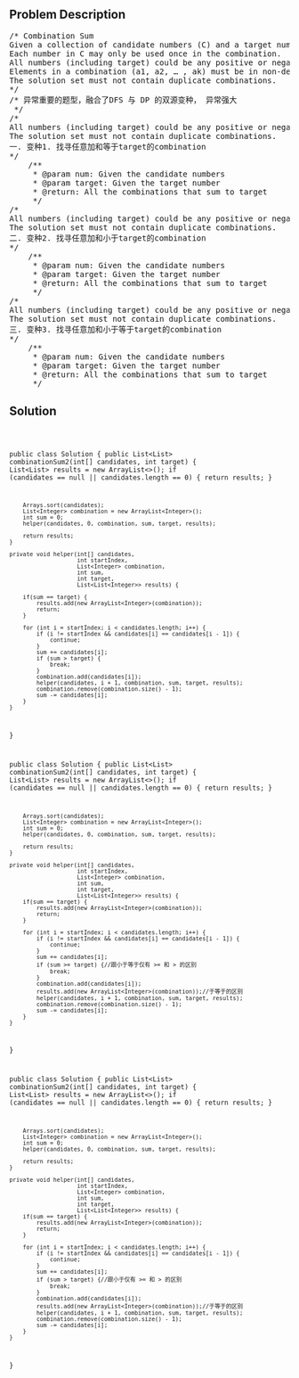 <!--
<style>
  body { font-family: Arial, sans-serif; }
  .container { max-width: 100%; margin: 0 auto; padding: 10px; }
  .comment-block { background-color: #f9f9f9; padding: 10px; border-left: 5px solid #ccc; width: 200px; margin: 20px auto; overflow-wrap: break-word; white-space: pre-wrap; }
  .code-block { background-color: #f4f4f4; padding: 10px; border: 1px solid #ddd; width: 50%; margin: 20px auto; overflow-wrap: break-word; white-space: pre-wrap; }
</style>
-->

<div class='container'>
<h2>Problem Description</h2>
<div class='comment-block'>
<pre>
/* Combination Sum
Given a collection of candidate numbers (C) and a target number (T), 
Each number in C may only be used once in the combination.
All numbers (including target) could be any positive or negative integers.
Elements in a combination (a1, a2, … , ak) must be in non-descending order. (ie, a1 ≤ a2 ≤ … ≤ ak).
The solution set must not contain duplicate combinations.
*/
/* 异常重要的题型，融合了DFS 与 DP 的双源变种， 异常强大
 */
/* 
All numbers (including target) could be any positive or negative integers.
The solution set must not contain duplicate combinations.
一. 变种1. 找寻任意加和等于target的combination
*/
    /**
     * @param num: Given the candidate numbers
     * @param target: Given the target number
     * @return: All the combinations that sum to target
     */
/* 
All numbers (including target) could be any positive or negative integers.
The solution set must not contain duplicate combinations.
二. 变种2. 找寻任意加和小于target的combination
*/
    /**
     * @param num: Given the candidate numbers
     * @param target: Given the target number
     * @return: All the combinations that sum to target
     */
/* 
All numbers (including target) could be any positive or negative integers.
The solution set must not contain duplicate combinations.
三. 变种3. 找寻任意加和小于等于target的combination
*/
    /**
     * @param num: Given the candidate numbers
     * @param target: Given the target number
     * @return: All the combinations that sum to target
     */
</pre>
</div>

<h2>Solution</h2>
<div class='code-block'>
<pre><code class='language-java'>




public class Solution {
    public List<List<Integer>> combinationSum2(int[] candidates,
            int target) {
        List<List<Integer>> results = new ArrayList<>();
        if (candidates == null || candidates.length == 0) {
            return results;
        }

        Arrays.sort(candidates);
        List<Integer> combination = new ArrayList<Integer>();
        int sum = 0;
        helper(candidates, 0, combination, sum, target, results);

        return results;
    }

    private void helper(int[] candidates,
                        int startIndex,
                        List<Integer> combination,
                        int sum,
                        int target,
                        List<List<Integer>> results) {

        if(sum == target) {
            results.add(new ArrayList<Integer>(combination));
            return;            
        }
        
        for (int i = startIndex; i < candidates.length; i++) {
            if (i != startIndex && candidates[i] == candidates[i - 1]) {
                continue;
            }
            sum += candidates[i];
            if (sum > target) {
                break;
            }
            combination.add(candidates[i]);
            helper(candidates, i + 1, combination, sum, target, results);
            combination.remove(combination.size() - 1);
            sum -= candidates[i];
        }
    }
}














public class Solution {
    public List<List<Integer>> combinationSum2(int[] candidates,
            int target) {
        List<List<Integer>> results = new ArrayList<>();
        if (candidates == null || candidates.length == 0) {
            return results;
        }

        Arrays.sort(candidates);
        List<Integer> combination = new ArrayList<Integer>();
        int sum = 0;
        helper(candidates, 0, combination, sum, target, results);

        return results;
    }

    private void helper(int[] candidates,
                        int startIndex,
                        List<Integer> combination,
                        int sum,
                        int target,
                        List<List<Integer>> results) {
        if(sum == target) {
            results.add(new ArrayList<Integer>(combination));
            return;            
        }
        
        for (int i = startIndex; i < candidates.length; i++) {
            if (i != startIndex && candidates[i] == candidates[i - 1]) {
                continue;
            }
            sum += candidates[i];
            if (sum >= target) {//跟小于等于仅有 >= 和 > 的区别
                break;
            }
            combination.add(candidates[i]);
            results.add(new ArrayList<Integer>(combination));//于等于的区别
            helper(candidates, i + 1, combination, sum, target, results);
            combination.remove(combination.size() - 1);
            sum -= candidates[i];
        }
    }
}

















public class Solution {
    public List<List<Integer>> combinationSum2(int[] candidates,
            int target) {
        List<List<Integer>> results = new ArrayList<>();
        if (candidates == null || candidates.length == 0) {
            return results;
        }

        Arrays.sort(candidates);
        List<Integer> combination = new ArrayList<Integer>();
        int sum = 0;
        helper(candidates, 0, combination, sum, target, results);

        return results;
    }

    private void helper(int[] candidates,
                        int startIndex,
                        List<Integer> combination,
                        int sum,
                        int target,
                        List<List<Integer>> results) {
        if(sum == target) {
            results.add(new ArrayList<Integer>(combination));
            return;            
        }
        
        for (int i = startIndex; i < candidates.length; i++) {
            if (i != startIndex && candidates[i] == candidates[i - 1]) {
                continue;
            }
            sum += candidates[i];
            if (sum > target) {//跟小于仅有 >= 和 > 的区别
                break;
            }
            combination.add(candidates[i]);
            results.add(new ArrayList<Integer>(combination));//于等于的区别
            helper(candidates, i + 1, combination, sum, target, results);
            combination.remove(combination.size() - 1);
            sum -= candidates[i];
        }
    }
}




</code></pre>
</div>
</div>
